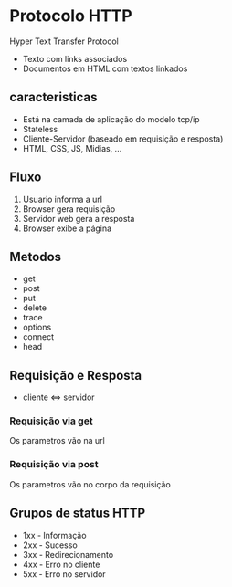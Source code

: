 # Protocolo HTTP
Hyper Text Transfer Protocol
- Texto com links associados
- Documentos em HTML com textos linkados

## caracteristicas
- Está na camada de aplicação do modelo tcp/ip
- Stateless
- Cliente-Servidor (baseado em requisição e resposta)
- HTML, CSS, JS, Midias, ...

## Fluxo
1. Usuario informa a url
2. Browser gera requisição
3. Servidor web gera a resposta
4. Browser exibe a página

## Metodos
- get
- post
- put
- delete
- trace
- options
- connect
- head

## Requisição e Resposta
- cliente <=> servidor
### Requisição via get
Os parametros vão na url
### Requisição via post
Os parametros vão no corpo da requisição

## Grupos de status HTTP
- 1xx - Informação
- 2xx - Sucesso
- 3xx - Redirecionamento
- 4xx - Erro no cliente
- 5xx - Erro no servidor